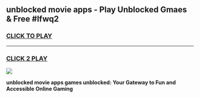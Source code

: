 
## unblocked movie apps - Play Unblocked Gmaes & Free #lfwq2
<h3>
<a href="https://news.freeplayer.one?title=unblocked_movie_apps&ref=03M">CLICK TO PLAY</a></h3>
<hr>

<h3>
<a href="https://news.freeplayer.one?title=unblocked_movie_apps&ref=03M">CLICK 2 PLAY</a>
  
</h3>

<a href="https://news.freeplayer.one?title=unblocked_movie_apps&ref=03M"><img src="https://clearcache.store/games.png"></a>


**unblocked movie apps games unblocked: Your Gateway to Fun and Accessible Online Gaming**
